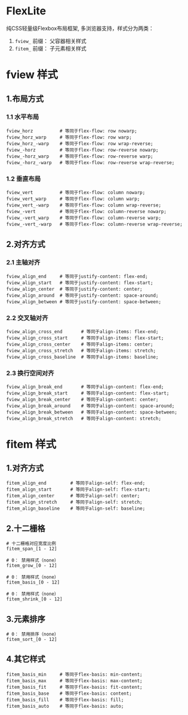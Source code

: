 ﻿# FlexLite

纯CSS轻量级Flexbox布局框架, 多浏览器支持，样式分为两类：

1. ````fview_```` 前缀： 父容器相关样式
2. ````fitem_```` 前缀： 子元素相关样式

# fview 样式

## 1.布局方式

### 1.1 水平布局

	fview_horz			# 等同于flex-flow: row nowarp;
	fview_horz_warp		# 等同于flex-flow: row warp;
	fview_horz_-warp	# 等同于flex-flow: row wrap-reverse;
	fview_-horz			# 等同于flex-flow: row-reverse nowarp;
	fview_-horz_warp	# 等同于flex-flow: row-reverse warp;
	fview_-horz_-warp	# 等同于flex-flow: row-reverse wrap-reverse;

### 1.2 垂直布局

	fview_vert			# 等同于flex-flow: column nowarp;
	fview_vert_warp		# 等同于flex-flow: column warp;
	fview_vert_-warp	# 等同于flex-flow: column wrap-reverse;
	fview_-vert			# 等同于flex-flow: column-reverse nowarp;
	fview_-vert_warp	# 等同于flex-flow: column-reverse warp;
	fview_-vert_-warp	# 等同于flex-flow: column-reverse wrap-reverse;

## 2.对齐方式

### 2.1 主轴对齐

	fview_align_end		# 等同于justify-content: flex-end;
	fview_align_start	# 等同于justify-content: flex-start;
	fview_align_center	# 等同于justify-content: center;
	fview_align_around	# 等同于justify-content: space-around;
	fview_align_between	# 等同于justify-content: space-between;
	

### 2.2 交叉轴对齐

	fview_align_cross_end		# 等同于align-items: flex-end;
	fview_align_cross_start		# 等同于align-items: flex-start;
	fview_align_cross_center	# 等同于align-items: center;
	fview_align_cross_stretch	# 等同于align-items: stretch;
	fview_align_cross_baseline	# 等同于align-items: baseline;

### 2.3 换行空间对齐

	fview_align_break_end		# 等同于align-content: flex-end;
	fview_align_break_start		# 等同于align-content: flex-start;
	fview_align_break_center	# 等同于align-content: center;
	fview_align_break_around	# 等同于align-content: space-around;
	fview_align_break_between	# 等同于align-content: space-between;
	fview_align_break_stretch	# 等同于align-content: stretch;

# fitem 样式

## 1.对齐方式

	fitem_align_end			# 等同于align-self: flex-end;
	fitem_align_start		# 等同于align-self: flex-start;
	fitem_align_center		# 等同于align-self: center;
	fitem_align_stretch		# 等同于align-self: stretch;
	fitem_align_baseline	# 等同于align-self: baseline;
	
## 2.十二栅格

	# 十二栅格对应宽度比例
	fitem_span_[1 - 12]
	
	# 0： 禁用样式（none）
	fitem_grow_[0 - 12]
	
	# 0： 禁用样式（none）
	fitem_basis_[0 - 12]
	
	# 0： 禁用样式（none）
	fitem_shrink_[0 - 12]

## 3.元素排序

	# 0： 禁用排序（none）
	fitem_sort_[0 - 12]
	
## 4.其它样式

	fitem_basis_min		# 等同于flex-basis: min-content;
	fitem_basis_max		# 等同于flex-basis: max-content;
	fitem_basis_fit		# 等同于flex-basis: fit-content;
	fitem_basis_base	# 等同于flex-basis: content;
	fitem_basis_fill	# 等同于flex-basis: fill;
	fitem_basis_auto	# 等同于flex-basis: auto;
